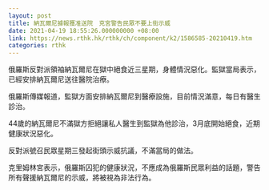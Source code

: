 ```yaml
---
layout: post
title: 納瓦爾尼據報獲准送院　克宮警告民眾不要上街示威
date: 2021-04-19 18:55:26.000000000 +08:00
link: https://news.rthk.hk/rthk/ch/component/k2/1586585-20210419.htm
categories: rthk
---
```


俄羅斯反對派領袖納瓦爾尼在獄中絕食近三星期，身體情況惡化。監獄當局表示，已經安排納瓦爾尼送往醫院治療。

俄羅斯傳媒報道，監獄方面安排納瓦爾尼到醫療設施，目前情況滿意，每日有醫生診治。

44歲的納瓦爾尼不滿獄方拒絕讓私人醫生到監獄為他診治，3月底開始絕食，近期健康狀況惡化。

反對派號召民眾星期三發起街頭示威抗議，不滿當局的做法。

克里姆林宮表示，俄羅斯囚犯的健康狀況，不應成為俄羅斯民眾利益的話題，警告所有聲援納瓦爾尼的示威，將被視為非法行為。
